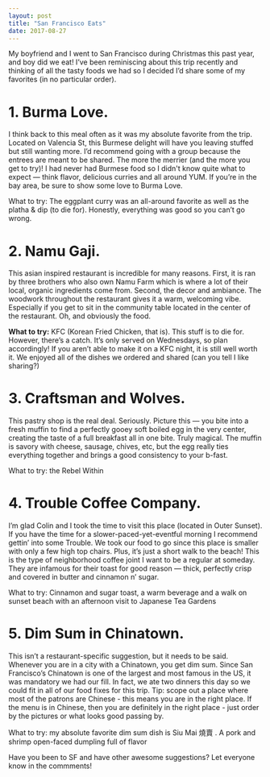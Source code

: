 ```yaml
---
layout: post
title: "San Francisco Eats"
date: 2017-08-27
---
```


My boyfriend and I went to San Francisco during Christmas this past year, and boy did we eat! I’ve been reminiscing about this trip recently and thinking of all the tasty foods we had so I decided I’d share some of my favorites (in no particular order).

# 1. Burma Love. 
I think back to this meal often as it was my absolute favorite from the trip. Located on Valencia St, this Burmese delight will have you leaving stuffed but still wanting more. I’d recommend going with a group because the entrees are meant to be shared. The more the merrier (and the more you get to try)! I had never had Burmese food so I didn't know quite what to expect — think flavor, delicious curries and all around YUM. If you’re in the bay area, be sure to show some love to Burma Love.

What to try: The eggplant curry was an all-around favorite as well as the platha & dip (to die for). Honestly, everything was good so you can’t go wrong.

# 2. Namu Gaji. 
This asian inspired restaurant is incredible for many reasons. First, it is ran by three brothers who also own Namu Farm which is where a lot of their local, organic ingredients come from. Second, the decor and ambiance. The woodwork throughout the restaurant gives it a warm, welcoming vibe. Especially if you get to sit in the community table located in the center of the restaurant. Oh, and obviously the food.

**What to try:** KFC (Korean Fried Chicken, that is). This stuff is to die for. However, there’s a catch. It’s only served on Wednesdays, so plan accordingly! If you aren’t able to make it on a KFC night, it is still well worth it. We enjoyed all of the dishes we ordered and shared (can you tell I like sharing?)

# 3. Craftsman and Wolves. 
This pastry shop is the real deal. Seriously. Picture this — you bite into a fresh muffin to find a perfectly gooey soft boiled egg in the very center, creating the taste of a full breakfast all in one bite. Truly magical. The muffin is savory with cheese, sausage, chives, etc, but the egg really ties everything together and brings a good consistency to your b-fast.

What to try: the Rebel Within

# 4. Trouble Coffee Company. 
I’m glad Colin and I took the time to visit this place (located in Outer Sunset). If you have the time for a slower-paced-yet-eventful morning I recommend gettin’ into some Trouble. We took our food to go since this place is smaller with only a few high top chairs. Plus, it’s just a short walk to the beach! This is the type of neighborhood coffee joint I want to be a regular at someday. They are infamous for their toast for good reason — thick, perfectly crisp and covered in butter and cinnamon n’ sugar.

What to try: Cinnamon and sugar toast, a warm beverage and a walk on sunset beach with an afternoon visit to Japanese Tea Gardens

# 5. Dim Sum in Chinatown. 
This isn’t a restaurant-specific suggestion, but it needs to be said. Whenever you are in a city with a Chinatown, you get dim sum. Since San Francisco’s Chinatown is one of the largest and most famous in the US, it was mandatory we had our fill. In fact, we ate two dinners this day so we could fit in all of our food fixes for this trip. Tip: scope out a place where most of the patrons are Chinese - this means you are in the right place. If the menu is in Chinese, then you are definitely in the right place - just order by the pictures or what looks good passing by.

What to try: my absolute favorite dim sum dish is Siu Mai 燒賣 . A pork and shrimp open-faced dumpling full of flavor

Have you been to SF and have other awesome suggestions? Let everyone know in the commments!



